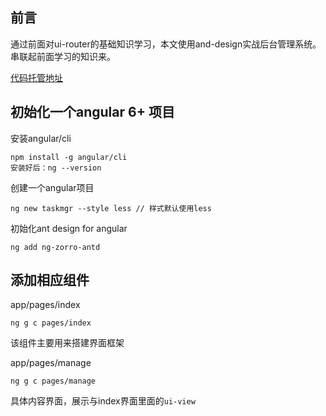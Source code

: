 ## 前言
通过前面对ui-router的基础知识学习，本文使用and-design实战后台管理系统。串联起前面学习的知识来。

[代码托管地址](https://github.com/shiyou00/angular-ui-router/tree/master/admin-uirouter)

## 初始化一个angular 6+ 项目

安装angular/cli
```
npm install -g angular/cli
安装好后：ng --version
```

创建一个angular项目
```
ng new taskmgr --style less // 样式默认使用less
```

初始化ant design for angular
```
ng add ng-zorro-antd
```

## 添加相应组件
app/pages/index
```
ng g c pages/index
```

该组件主要用来搭建界面框架


app/pages/manage
```
ng g c pages/manage
```

具体内容界面，展示与index界面里面的`ui-view`


